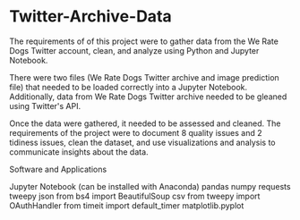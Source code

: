 # Twitter-Archive-Data

The requirements of of this project were to gather data from the We Rate Dogs Twitter account,
clean, and analyze using Python and Jupyter Notebook. 

There were two files (We Rate Dogs Twitter archive and image prediction file) that needed to be loaded correctly into a Jupyter Notebook. Additionally, data from We Rate Dogs Twitter archive needed to be gleaned using Twitter's API. 

Once the data were gathered, it needed to be assessed and cleaned. The requirements of the project were to document 8 quality issues and 2 tidiness issues, clean the dataset, and use visualizations and analysis to communicate insights about the data. 

Software and Applications

Jupyter Notebook (can be installed with Anaconda)
pandas
numpy
requests
tweepy
json
from bs4 import BeautifulSoup
csv
from tweepy import OAuthHandler
from timeit import default_timer
matplotlib.pyplot






